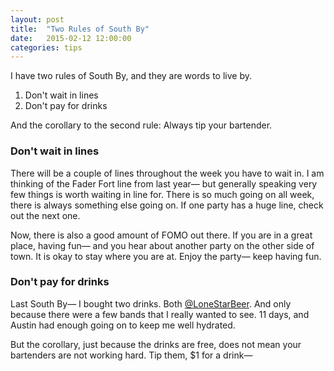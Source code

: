 ```yaml
---
layout: post
title:  "Two Rules of South By"
date:   2015-02-12 12:00:00
categories: tips
---
```


I have two rules of South By, and they are words to live by.

1. Don't wait in lines
2. Don't pay for drinks

And the corollary to the second rule: Always tip your bartender.

### Don't wait in lines

There will be a couple of lines throughout the week you have to wait in. I am thinking of the Fader Fort line from last year— but generally speaking very few things is worth waiting in line for. There is so much going on all week, there is always something else going on. If one party has a huge line, check out the next one.

Now, there is also a good amount of FOMO out there. If you are in a great place, having fun— and you hear about another party on the other side of town. It is okay to stay where you are at. Enjoy the party— keep having fun.

### Don't pay for drinks

Last South By— I bought two drinks. Both [@LoneStarBeer](https://twitter.com/LoneStarBeer). And only because there were a few bands that I really wanted to see. 11 days, and Austin had enough going on to keep me well hydrated.

But the corollary, just because the drinks are free, does not mean your bartenders are not working hard. Tip them, $1 for a drink— 
